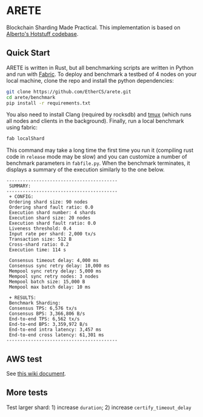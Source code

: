 # ARETE
Blockchain Sharding Made Practical. This implementation is based on [Alberto's Hotstuff codebase](https://github.com/asonnino/hotstuff).

## Quick Start

ARETE is written in Rust, but all benchmarking scripts are written in Python and run with [Fabric](http://www.fabfile.org/).
To deploy and benchmark a testbed of 4 nodes on your local machine, clone the repo and install the python dependencies:

```bash
git clone https://github.com/EtherCS/arete.git
cd arete/benchmark
pip install -r requirements.txt
```

You also need to install Clang (required by rocksdb) and [tmux](https://linuxize.com/post/getting-started-with-tmux/#installing-tmux) (which runs all nodes and clients in the background). Finally, run a local benchmark using fabric:

```bash
fab localShard
```

This command may take a long time the first time you run it (compiling rust code in `release` mode may be slow) and you can customize a number of benchmark parameters in `fabfile.py`. When the benchmark terminates, it displays a summary of the execution similarly to the one below.

```text
-----------------------------------------
 SUMMARY:
-----------------------------------------
 + CONFIG:
 Ordering shard size: 90 nodes
 Ordering shard fault ratio: 0.0 
 Execution shard number: 4 shards
 Execution shard size: 20 nodes
 Execution shard fault ratio: 0.0 
 Liveness threshold: 0.4 
 Input rate per shard: 2,000 tx/s
 Transaction size: 512 B
 Cross-shard ratio: 0.2 
 Execution time: 114 s

 Consensus timeout delay: 4,000 ms
 Consensus sync retry delay: 10,000 ms
 Mempool sync retry delay: 5,000 ms
 Mempool sync retry nodes: 3 nodes
 Mempool batch size: 15,000 B
 Mempool max batch delay: 10 ms

 + RESULTS:
 Benchmark Sharding:
 Consensus TPS: 6,576 tx/s
 Consensus BPS: 3,366,806 B/s
 End-to-end TPS: 6,562 tx/s
 End-to-end BPS: 3,359,972 B/s
 End-to-end intra latency: 3,457 ms
 End-to-end cross latency: 61,301 ms
-----------------------------------------
```

## AWS test
See [this wiki document](https://github.com/EtherCS/arete/wiki/AWS-Benchmark).
## More tests
Test larger shard: 1) increase `duration`; 2) increase `certify_timeout_delay`
